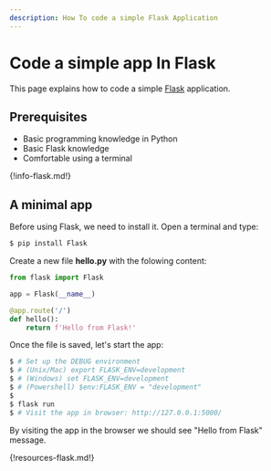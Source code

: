 ```yaml
---
description: How To code a simple Flask Application
---
```


# Code a simple app In Flask

This page explains how to code a simple [Flask](https://www.palletsprojects.com/p/flask/) application.

## Prerequisites

* Basic programming knowledge in Python
* Basic Flask knowledge
* Comfortable using a terminal

{!info-flask.md!}

## A minimal app

Before using Flask, we need to install it. Open a terminal and type:

```bash
$ pip install Flask
```

Create a new file **hello.py** with the folowing content:

```python
from flask import Flask

app = Flask(__name__)

@app.route('/')
def hello():
    return f'Hello from Flask!'
```

Once the file is saved, let's start the app:

```bash
$ # Set up the DEBUG environment
$ # (Unix/Mac) export FLASK_ENV=development
$ # (Windows) set FLASK_ENV=development
$ # (Powershell) $env:FLASK_ENV = "development"
$
$ flask run
$ # Visit the app in browser: http://127.0.0.1:5000/
```

By visiting the app in the browser we should see "Hello from Flask" message.

{!resources-flask.md!}


